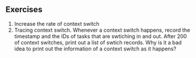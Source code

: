## Exercises

1. Increase the rate of context switch
2. Tracing context switch. Whenever a context switch happens, record the timestamp and the IDs of tasks that are swtiching in and out. After 200 of context switches, print out a list of swtich records. Why is it a bad idea to print out the information of a context switch as it happens? 
<!---- 1. Add `printf` to all main kernel functions to output information about the current memory and processor state. Make sure that the state diagrams, that I've added to the end of the RPi OS part of this lesson, are correct.  (You do not necessarily need to output all state each time, but as soon as some major event happens you can output current stack pointer, or address of the object that has just been allocated, or whatever you consider necessary. Think about some mechanism to prevent information overflow) --->
<!---- 1. Introduce a way to assign priority to the tasks. Make sure that a task with higher priority gets more processor time that the one with lower priority.
1. Allow user processes to use FP/SIMD registers. Those registers should be saved in the task context and swapped during the context switch. --->

   
